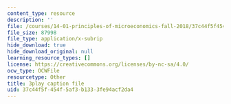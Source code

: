 ```yaml
---
content_type: resource
description: ''
file: /courses/14-01-principles-of-microeconomics-fall-2018/37c44f5f454f5af3b1333fe94acf2da4_x0scPosOsoI.srt
file_size: 87998
file_type: application/x-subrip
hide_download: true
hide_download_original: null
learning_resource_types: []
license: https://creativecommons.org/licenses/by-nc-sa/4.0/
ocw_type: OCWFile
resourcetype: Other
title: 3play caption file
uid: 37c44f5f-454f-5af3-b133-3fe94acf2da4
---
```

